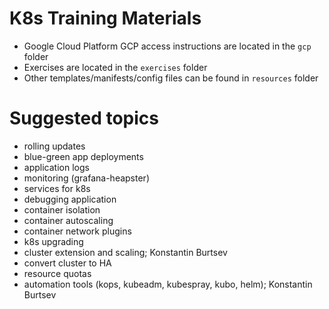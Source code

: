 # K8s Training Materials

- Google Cloud Platform GCP access instructions are located in the `gcp` folder
- Exercises are located in the `exercises` folder
- Other templates/manifests/config files can be found in `resources` folder


# Suggested topics

- rolling updates
- blue-green app deployments
- application logs
- monitoring (grafana-heapster)
- services for k8s
- debugging application
- container isolation
- container autoscaling
- container network plugins
- k8s upgrading
- cluster extension and scaling; Konstantin Burtsev
- convert cluster to HA
- resource quotas
- automation tools (kops, kubeadm, kubespray, kubo, helm); Konstantin Burtsev
